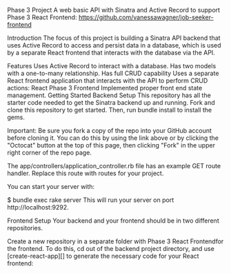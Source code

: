 Phase 3 Project
A web basic API with Sinatra and Active Record to support Phase 3 React Frontend: https://github.com/vanessawagner/job-seeker-frontend

Introduction
The focus of this project is building a Sinatra API backend that uses Active Record to access and persist data in a database, which is used by a separate React frontend that interacts with the database via the API.

Features
Uses Active Record to interact with a database.
Has two models with a one-to-many relationship.
Has full CRUD capability
Uses a separate React frontend application that interacts with the API to perform CRUD actions: React Phase 3 Frontend
Implemented proper front end state management.
Getting Started
Backend Setup
This repository has all the starter code needed to get the Sinatra backend up and running. Fork and clone this repository to get started. Then, run bundle install to install the gems.

Important: Be sure you fork a copy of the repo into your GitHub account before cloning it. You can do this by using the link above or by clicking the "Octocat" button at the top of this page, then clicking "Fork" in the upper right corner of the repo page.

The app/controllers/application_controller.rb file has an example GET route handler. Replace this route with routes for your project.

You can start your server with:

$ bundle exec rake server
This will run your server on port http://localhost:9292.

Frontend Setup
Your backend and your frontend should be in two different repositories.

Create a new repository in a separate folder with Phase 3 React Frontendfor the frontend. To do this, cd out of the backend project directory, and use [create-react-app][] to generate the necessary code for your React frontend:
